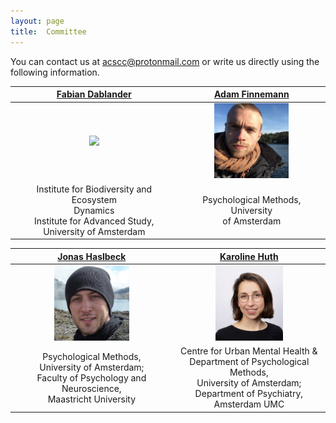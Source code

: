 ```yaml
---
layout: page
title:  Committee
---
```


You can contact us at [acscc@protonmail.com](mailto:acscc@protonmail.com) or write us directly using the following information.

|[Fabian Dablander](https://fabiandablander.com)|[Adam Finnemann](https://afinnemann.github.io/afinnemann/)|
|:-------------------------:|:-------------------------:|
|<img src="/assets/image23/committee/fabian.png" height="120px"  />| <img src="/assets/image23/committee/adam.png" height="120px"  />|
|Institute for Biodiversity and Ecosystem <br> Dynamics <br> Institute for Advanced Study, <br> University of Amsterdam | Psychological Methods, University <br> of Amsterdam |

|[Jonas Haslbeck](https://jonashaslbeck.com/)|[Karoline Huth](https://karolinehuth.github.io/)|
|:-------------------------:|:-------------------------:|
|<img src="/assets/image23/committee/jonas.jpg" height="120px"  />| <img src="/assets/image23/committee/KarolineHuth_vertical.jpg" height="120px"  />|
| Psychological Methods, <br> University of Amsterdam;<br>  Faculty of Psychology and Neuroscience, <br> Maastricht University | Centre for Urban Mental Health & <br> Department of Psychological Methods, <br> University of Amsterdam; <br> Department of Psychiatry, <br> Amsterdam UMC |

